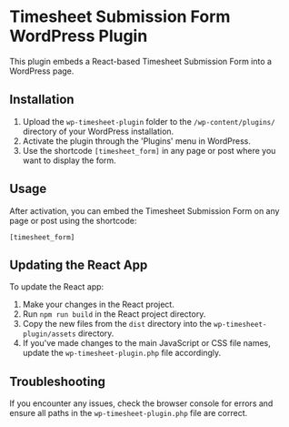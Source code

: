 # Timesheet Submission Form WordPress Plugin

This plugin embeds a React-based Timesheet Submission Form into a WordPress page.

## Installation

1. Upload the `wp-timesheet-plugin` folder to the `/wp-content/plugins/` directory of your WordPress installation.
2. Activate the plugin through the 'Plugins' menu in WordPress.
3. Use the shortcode `[timesheet_form]` in any page or post where you want to display the form.

## Usage

After activation, you can embed the Timesheet Submission Form on any page or post using the shortcode:

```
[timesheet_form]
```

## Updating the React App

To update the React app:

1. Make your changes in the React project.
2. Run `npm run build` in the React project directory.
3. Copy the new files from the `dist` directory into the `wp-timesheet-plugin/assets` directory.
4. If you've made changes to the main JavaScript or CSS file names, update the `wp-timesheet-plugin.php` file accordingly.

## Troubleshooting

If you encounter any issues, check the browser console for errors and ensure all paths in the `wp-timesheet-plugin.php` file are correct.